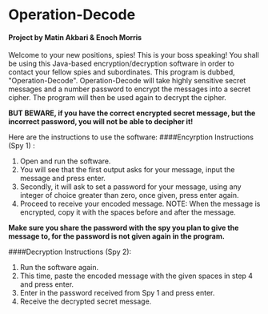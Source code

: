 # Operation-Decode
#### Project by Matin Akbari & Enoch Morris

Welcome to your new positions, spies! This is your boss speaking!
You shall be using this Java-based encryption/decryption software in order to contact your fellow spies and subordinates.
This program is dubbed, "Operation-Decode". Operation-Decode will take highly sensitive secret messages and a number password to encrypt the messages into a secret cipher.
The program will then be used again to decrypt the cipher.

**BUT BEWARE, if you have the correct encrypted secret message, but the incorrect password, you will not be able to decipher it!**

Here are the instructions to use the software:
####Encyrption Instructions (Spy 1) :
1. Open and run the software.
2. You will see that the first output asks for your message, input the message and press enter.
3. Secondly, it will ask to set a password for your message, using any integer of choice greater than zero, once given, press enter again.
4. Proceed to receive your encoded message. NOTE: When the message is encrypted, copy it with the spaces before and after the message.

**Make sure you share the password with the spy you plan to give the message to, for the password is not given again in the program.**

####Decryption Instructions (Spy 2):
1. Run the software again.
2. This time, paste the encoded message with the given spaces in step 4 and press enter.
3. Enter in the password received from Spy 1 and press enter.
4. Receive the decrypted secret message.